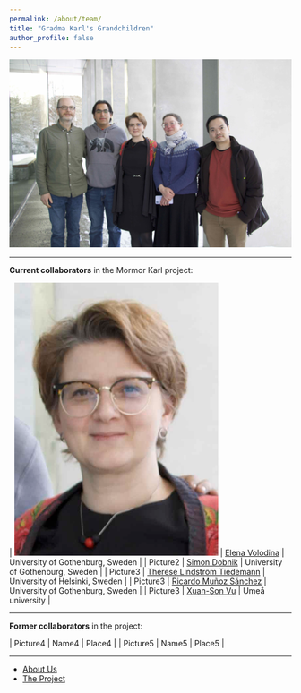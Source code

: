 ```yaml
---
permalink: /about/team/
title: "Gradma Karl's Grandchildren"
author_profile: false
---
```



![Team - March 2023](/assets/images/IMG_7235.jpeg)

------

**Current collaborators** in the Mormor Karl project:

| ![](/assets/images/Elena-2023.png) | [Elena Volodina](https://spraakbanken.gu.se/en/about/staff/elena) | University of Gothenburg, Sweden |
| Picture2 | [Simon Dobnik](https://www.gu.se/en/about/find-staff/simondobnik) | University of Gothenburg, Sweden |
| Picture3 | [Therese Lindström Tiedemann](https://researchportal.helsinki.fi/en/persons/therese-lindstr%C3%B6m-tiedemann) | University of Helsinki, Sweden |
| Picture3 | [Ricardo Muñoz Sánchez](https://spraakbanken.gu.se/en/about/staff/ricardo) | University of Gothenburg, Sweden |
| Picture3 | [Xuan-Son Vu](https://people.cs.umu.se/sonvx/) | Umeå university |

------

**Former collaborators** in the project:

| Picture4 | Name4 | Place4 |
| Picture5 | Name5 | Place5 |

------

* [About Us](../)
* [The Project](../project)

